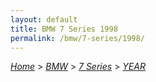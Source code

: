 ```yaml
---
layout: default
title: BMW 7 Series 1998
permalink: /bmw/7-series/1998/
---
```

[*Home*](/) > [*BMW*](/bmw/) > [*7 Series*](/bmw/7-series/) > [*YEAR*](/bmw/7-series/year/)
